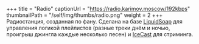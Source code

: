 +++
title = "Radio"
captionUrl = "https://radio.karimov.moscow/192kbps"
thumbnailPath = "/self/img/thumbs/radio.png"
weight = 2
+++
Радиостанция, созданная по фану.
Сделана на базе [LiquidSoap](https://www.liquidsoap.info/) для управления логикой плейлистов (разные треки днём и ночью,
проигрыш джингла каждые несколько песен) и [IceCast](https://icecast.org/) для стриминга.
